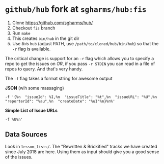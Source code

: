 # `github/hub` fork at `sgharms/hub:fis`

1. Clone https://github.com/sgharms/hub/
2. Checkout `fis` branch
3. Run `make`
4. This creates `bin/hub` in the git dir
5. Use _this_ `hub` (adjust PATH, use `/path/to/cloned/hub/bin/hub`) so that the `-r` flag is available.

The critical change is support for an `-r` flag which allows you to specify a repo to get the issues on *OR*, if you pass `-r STDIN` you can read in a file of repos to query. And that's very handy.

The `-f` flag takes a format string for awesome output

**JSON** (wih some massaging)

`-f '{%n  "issueId": %I,%n  "issueTitle": "%t",%n  "issueURL": "%U",%n  "reporterId": "%au",%n  "createDate": "%uI"%n}%n%'`

**Simple List of Issue URLs**

`-f %U%n'`

## Data Sources

Look in `lesson_lists/`. The "Rewritten & Brickified" tracks we have created
since July 2018 are here. Using them as input should give you a good sense of
the issues.
